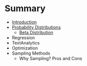 # Summary

* [Introduction](README.md)
* [Probability Distributions](ProbabilityDistributions/ProbabilityDistributions.md)
   * [Beta Distribution](ProbabilityDistributions/BetaDistribution.md)
* Regression
* TextAnalytics
* Optimization
* Sampling Methods
   * Why Sampling? Pros and Cons

